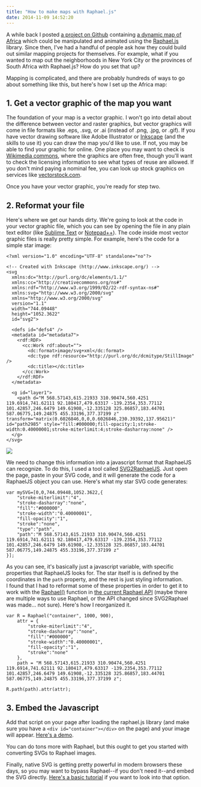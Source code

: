 ```yaml
---
title: "How to make maps with Raphael.js"
date: 2014-11-09 14:52:20
---
```


A while back I posted [a project on Github][1] containing [a dynamic map of Africa][2] which could be manipulated and animated using the [Raphael.js][3] library. Since then, I've had a handful of people ask how they could build out similar mapping projects for themselves. For example, what if you wanted to map out the neighborhoods in New York City or the provinces of South Africa with Raphael.js? How do you set that up?

 [1]: https://github.com/bryanbraun/africa-map-raphael
 [2]: http://www.bryanbraun.com/2013/03/02/africa-map-using-raphaeljs
 [3]: http://raphaeljs.com/

Mapping is complicated, and there are probably hundreds of ways to go about something like this, but here's how I set up the Africa map:

## 1. Get a vector graphic of the map you want

The foundation of your map is a vector graphic. I won't go into detail about the difference between vector and raster graphics, but vector graphics will come in file formats like .eps, .svg, or .ai (instead of .png, .jpg, or .gif). If you have vector drawing software like Adobe Illustrator or [Inkscape][4] (and the skills to use it) you can draw the map you'd like to use. If not, you may be able to find your graphic for online. One place you may want to check is [Wikimedia commons][5], where the graphics are often free, though you'll want to check the licensing information to see what types of reuse are allowed. If you don't mind paying a nominal fee, you can look up stock graphics on services like [vectorstock.com][6].

 [4]: https://inkscape.org/en/
 [5]: http://commons.wikimedia.org/wiki/Category:SVG
 [6]: http://www.vectorstock.com/

Once you have your vector graphic, you're ready for step two.

## 2. Reformat your file

Here's where we get our hands dirty. We're going to look at the code in your vector graphic file, which you can see by opening the file in any plain text editor (like [Sublime Text][7] or [Notepad++][8]). The code inside most vector graphic files is really pretty simple. For example, here's the code for a simple star image:

 [7]: http://www.sublimetext.com/
 [8]: http://notepad-plus-plus.org/

    <?xml version="1.0" encoding="UTF-8" standalone="no"?>

    <!-- Created with Inkscape (http://www.inkscape.org/) -->
    <svg
      xmlns:dc="http://purl.org/dc/elements/1.1/"
      xmlns:cc="http://creativecommons.org/ns#"
      xmlns:rdf="http://www.w3.org/1999/02/22-rdf-syntax-ns#"
      xmlns:svg="http://www.w3.org/2000/svg"
      xmlns="http://www.w3.org/2000/svg"
      version="1.1"
      width="744.09448"
      height="1052.3622"
      id="svg2">

      <defs id="defs4" />
      <metadata id="metadata7">
        <rdf:RDF>
          <cc:Work rdf:about="">
            <dc:format>image/svg+xml</dc:format>
            <dc:type rdf:resource="http://purl.org/dc/dcmitype/StillImage" />
            <dc:title></dc:title>
          </cc:Work>
        </rdf:RDF>
      </metadata>

      <g id="layer1">
        <path d="M 568.57143,615.21933 310.90474,560.4251 119.6914,741.62111 92.180417,479.63317 -139.2354,353.77112 101.42857,246.6479 149.61908,-12.335128 325.86857,183.44701 587.06775,149.24875 455.33196,377.37199 z" transform="matrix(0.6026846,0,0,0.6026846,230.39392,137.95621)" id="path2985" style="fill:#000000;fill-opacity:1;stroke-width:0.40000001;stroke-miterlimit:4;stroke-dasharray:none" />
      </g>
    </svg>

![][9]

 [9]: /assets/images/star.png

We need to change this information into a javascript format that RaphaelJS can recognize. To do this, I used a tool called [SVG2RaphaelJS][10]. Just open the page, paste in your SVG code, and it will generate the code for a RaphaelJS object you can use. Here's what my star SVG code generates:

 [10]: http://toki-woki.net/p/SVG2RaphaelJS/

    var mySVG=[0,0,744.09448,1052.3622,{
        "stroke-miterlimit":"4",
        "stroke-dasharray":"none",
        "fill":"#000000",
        "stroke-width":"0.40000001",
        "fill-opacity":"1",
        "stroke":"none",
        "type":"path",
        "path":"M 568.57143,615.21933 310.90474,560.4251 119.6914,741.62111 92.180417,479.63317 -139.2354,353.77112 101.42857,246.6479 149.61908,-12.335128 325.86857,183.44701 587.06775,149.24875 455.33196,377.37199 z"
    }];

As you can see, it's basically just a javascript variable, with specific properties that RaphaelJS looks for. The star itself is is defined by the coordinates in the `path` property, and the rest is just styling information. I found that I had to reformat some of these properties in order to get it to work with the [Raphael()][11] function in [the current Raphael API][12] (maybe there are multiple ways to use Raphael, or the API changed since SVG2Raphael was made… not sure). Here's how I reorganized it.

 [11]: http://raphaeljs.com/reference.html#Raphael
 [12]: http://raphaeljs.com/reference.html

    var R = Raphael("container", 1000, 900),
        attr = {
            "stroke-miterlimit":"4",
            "stroke-dasharray":"none",
            "fill":"#000000",
            "stroke-width":"0.40000001",
            "fill-opacity":"1",
            "stroke":"none"
        },
        path = "M 568.57143,615.21933 310.90474,560.4251 119.6914,741.62111 92.180417,479.63317 -139.2354,353.77112 101.42857,246.6479 149.61908,-12.335128 325.86857,183.44701 587.06775,149.24875 455.33196,377.37199 z";

    R.path(path).attr(attr);

## 3. Embed the Javascript

Add that script on your page after loading the raphael.js library (and make sure you have a `<div id="container"></div>` on the page) and your image will appear. [Here's a demo][13].

 [13]: http://jsfiddle.net/9tqbk8zc/

You can do tons more with Raphael, but this ought to get you started with converting SVGs to Raphael images.

Finally, native SVG is getting pretty powerful in modern browsers these days, so you may want to bypass Raphael--if you don't need it--and embed the SVG directly. [Here's a basic tutorial][14] if you want to look into that option.

 [14]: http://www.sitepoint.com/add-svg-to-web-page/

